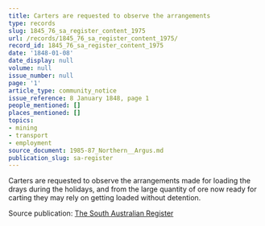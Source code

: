 ```yaml
---
title: Carters are requested to observe the arrangements
type: records
slug: 1845_76_sa_register_content_1975
url: /records/1845_76_sa_register_content_1975/
record_id: 1845_76_sa_register_content_1975
date: '1848-01-08'
date_display: null
volume: null
issue_number: null
page: '1'
article_type: community_notice
issue_reference: 8 January 1848, page 1
people_mentioned: []
places_mentioned: []
topics:
- mining
- transport
- employment
source_document: 1985-87_Northern__Argus.md
publication_slug: sa-register
---
```


Carters are requested to observe the arrangements made for loading the drays during the holidays, and from the large quantity of ore now ready for carting they may rely on getting loaded without detention.

Source publication: [The South Australian Register](/publications/sa-register/)
